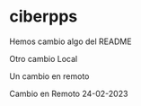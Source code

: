 # ciberpps
Hemos cambio algo del README


Otro cambio Local

Un cambio en remoto

Cambio en Remoto 24-02-2023
